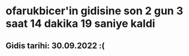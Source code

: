 # ofarukbicer'in gidisine son 2 gun 3 saat 14 dakika 19 saniye kaldi

## Gidis tarihi: 30.09.2022 :(